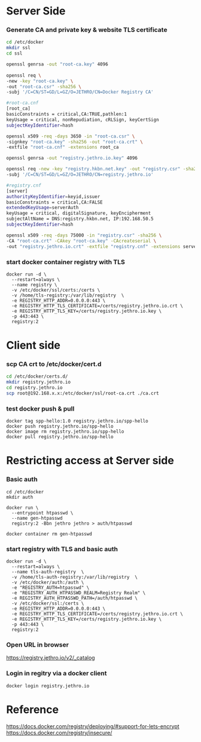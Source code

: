 
# Server Side 

### Generate CA and private key & website TLS certificate 
```bash
cd /etc/docker
mkdir ssl
cd ssl

openssl genrsa -out "root-ca.key" 4096
  
openssl req \
-new -key "root-ca.key" \
-out "root-ca.csr" -sha256 \
-subj '/C=CN/ST=GD/L=GZ/O=JETHRO/CN=Docker Registry CA'

#root-ca.cnf
[root_ca]
basicConstraints = critical,CA:TRUE,pathlen:1
keyUsage = critical, nonRepudiation, cRLSign, keyCertSign
subjectKeyIdentifier=hash

openssl x509 -req -days 3650 -in "root-ca.csr" \
-signkey "root-ca.key" -sha256 -out "root-ca.crt" \
-extfile "root-ca.cnf" -extensions root_ca

openssl genrsa -out "registry.jethro.io.key" 4096

openssl req -new -key "registry.hkbn.net.key" -out "registry.csr" -sha256 \
-subj '/C=CN/ST=GD/L=GZ/O=JETHRO/CN=registry.jethro.io'

#registry.cnf
[server]
authorityKeyIdentifier=keyid,issuer
basicConstraints = critical,CA:FALSE
extendedKeyUsage=serverAuth
keyUsage = critical, digitalSignature, keyEncipherment
subjectAltName = DNS:registry.hkbn.net, IP:192.168.50.5
subjectKeyIdentifier=hash

openssl x509 -req -days 75000 -in "registry.csr" -sha256 \
-CA "root-ca.crt" -CAkey "root-ca.key" -CAcreateserial \
-out "registry.jethro.io.crt" -extfile "registry.cnf" -extensions server
```

### start docker container registry with TLS
```docker
docker run -d \
  --restart=always \
  --name registry \
  -v /etc/docker/ssl/certs:/certs \
  -v /home/tls-registry:/var/lib/registry  \
  -e REGISTRY_HTTP_ADDR=0.0.0.0:443 \
  -e REGISTRY_HTTP_TLS_CERTIFICATE=/certs/registry.jethro.io.crt \
  -e REGISTRY_HTTP_TLS_KEY=/certs/registry.jethro.io.key \
  -p 443:443 \
  registry:2
```

# Client side 

### scp CA crt to /etc/docker/cert.d
```bash
cd /etc/docker/certs.d/
mkdir registry.jethro.io
cd registry.jethro.io
scp root@192.168.x.x:/etc/docker/ssl/root-ca.crt ./ca.crt
```

### test docker push & pull
```
docker tag spp-hello:1.0 registry.jethro.io/spp-hello
docker push registry.jethro.io/spp-hello
docker image rm registry.jethro.io/spp-hello
docker pull registry.jethro.io/spp-hello
```

# Restricting access at Server side
### Basic auth

``` 
cd /etc/docker
mkdir auth

docker run \
  --entrypoint htpasswd \
  --name gen-htpasswd
  registry:2 -Bbn jethro jethro > auth/htpasswd
  
docker container rm gen-htpasswd
```

### start registry with TLS and basic auth
```
docker run -d \
  --restart=always \
  --name tls-auth-registry  \
  -v /home/tls-auth-registry:/var/lib/registry  \
  -v /etc/docker/auth:/auth \
  -e "REGISTRY_AUTH=htpasswd" \
  -e "REGISTRY_AUTH_HTPASSWD_REALM=Registry Realm" \
  -e REGISTRY_AUTH_HTPASSWD_PATH=/auth/htpasswd \
  -v /etc/docker/ssl:/certs \
  -e REGISTRY_HTTP_ADDR=0.0.0.0:443 \
  -e REGISTRY_HTTP_TLS_CERTIFICATE=/certs/registry.jethro.io.crt \
  -e REGISTRY_HTTP_TLS_KEY=/certs/registry.jethro.io.key \
  -p 443:443 \
  registry:2
```

### Open URL in browser
https://registry.jethro.io/v2/_catalog  

### Login in regitry via a docker client
```
docker login registry.jethro.io
```



# Reference
https://docs.docker.com/registry/deploying/#support-for-lets-encrypt  
https://docs.docker.com/registry/insecure/  
